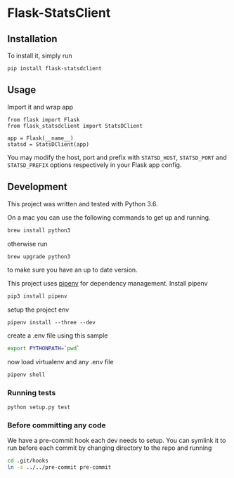 # Flask-StatsClient

## Installation

To install it, simply run

    pip install flask-statsdclient

## Usage

Import it and wrap app

    from flask import Flask
    from flask_statsdclient import StatsDClient

    app = Flask(__name__)
    statsd = StatsDClient(app)

You may modify the host, port and prefix with ``STATSD_HOST``, ``STATSD_PORT`` and
``STATSD_PREFIX`` options respectively in your Flask app config.

## Development

This project was written and tested with Python 3.6.

On a mac you can use the following commands to get up and running.
``` bash
brew install python3
```
otherwise run
``` bash
brew upgrade python3
```
to make sure you have an up to date version.

This project uses [pipenv](https://docs.pipenv.org) for dependency management. Install pipenv
``` bash
pip3 install pipenv
```

setup the project env
``` base
pipenv install --three --dev
```

create a .env file using this sample
``` bash
export PYTHONPATH=`pwd`
```

now load virtualenv and any .env file
```bash
pipenv shell
```

### Running tests

``` bash
python setup.py test
```

### Before committing any code

We have a pre-commit hook each dev needs to setup.
You can symlink it to run before each commit by changing directory to the repo and running

``` bash
cd .git/hooks
ln -s ../../pre-commit pre-commit
```
